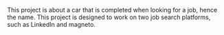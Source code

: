 This project is about a car that is completed when looking for a job, hence the name. This project is designed to work on two job search platforms, such as LinkedIn and magneto.
